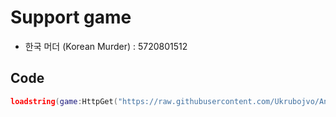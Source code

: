 # Support game
- 한국 머더 (Korean Murder) : 5720801512


## Code
```lua
loadstring(game:HttpGet("https://raw.githubusercontent.com/Ukrubojvo/AntiLua/run/main.lua"))()
```
